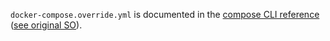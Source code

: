 `docker-compose.override.yml` is documented in the [compose CLI reference](https://docs.docker.com/compose/reference/#specifying-multiple-compose-files)
([see original SO](https://stackoverflow.com/questions/73053037/docker-compose-override-not-taking-additional-yml-into-account#comment135752478_73053258)).
